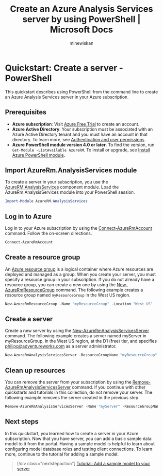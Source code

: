 ﻿---
title: Create an Azure Analysis Services server by using PowerShell | Microsoft Docs
description: Learn how to create an Azure Analysis Services server by using PowerShell
author: minewiskan
manager: kfile
ms.service: analysis-services
ms.topic: quickstart
ms.date: 05/14/2018
ms.author: owend
ms.reviewer: minewiskan

---

# Quickstart: Create a server - PowerShell

This quickstart describes using PowerShell from the command line to create an Azure Analysis Services server in your Azure subscription.

## Prerequisites

- **Azure subscription**: Visit [Azure Free Trial](https://azure.microsoft.com/offers/ms-azr-0044p/) to create an account.
- **Azure Active Directory**: Your subscription must be associated with an Azure Active Directory tenant and you must have an account in that directory. To learn more, see [Authentication and user permissions](analysis-services-manage-users.md).
- **Azure PowerShell module version 4.0 or later**. To find the version, run ` Get-Module -ListAvailable AzureRM`. To install or upgrade, see [Install Azure PowerShell module](/powershell/azure/install-azurerm-ps).

## Import AzureRm.AnalysisServices module

To create a server in your subscription, you use the [AzureRM.AnalysisServices](https://www.powershellgallery.com/packages/AzureRM.AnalysisServices)  component module. Load the AzureRm.AnalysisServices module into your PowerShell session.

```powershell
Import-Module AzureRM.AnalysisServices
```

## Log in to Azure

Log in to your Azure subscription by using the [Connect-AzureRmAccount](/powershell/module/azurerm.profile/connect-azurermaccount) command. Follow the on-screen directions.

```powershell
Connect-AzureRmAccount
```

## Create a resource group

An [Azure resource group](../azure-resource-manager/resource-group-overview.md) is a logical container where Azure resources are deployed and managed as a group. When you create your server, you must specify a resource group in your subscription. If you do not already have a resource group, you can create a new one by using the [New-AzureRmResourceGroup](/powershell/module/azurerm.resources/new-azurermresourcegroup) command. The following example creates a resource group named `myResourceGroup` in the West US region.

```powershell
New-AzureRmResourceGroup -Name "myResourceGroup" -Location "West US"
```

## Create a server

Create a new server by using the [New-AzureRmAnalysisServicesServer](/powershell/module/azurerm.analysisservices/new-azurermanalysisservicesserver) command. The following example creates a server named myServer in myResourceGroup, in the West US region, at the D1 (free) tier, and specifies philipc@adventureworks.com as a server administrator.

```powershell
New-AzureRmAnalysisServicesServer -ResourceGroupName "myResourceGroup" -Name "myServer" -Location West US -Sku D1 -Administrator "philipc@adventure-works.com"
```

## Clean up resources

You can remove the server from your subscription by using the [Remove-AzureRmAnalysisServicesServer](/powershell/module/azurerm.analysisservices/new-azurermanalysisservicesserver) command. If you continue with other quickstarts and tutorials in this collection, do not remove your server. The following example removes the server created in the previous step.


```powershell
Remove-AzureRmAnalysisServicesServer -Name "myServer" -ResourceGroupName "myResourceGroup"
```

## Next steps

In this quickstart, you learned how to create a server in your Azure subscription. Now that you have server, you can add a basic sample data model to it from the portal. Having a sample model is helpful to learn about configuring model database roles and testing client connections. To learn more, continue to the tutorial for adding a sample model.

> [!div class="nextstepaction"]
> [Tutorial: Add a sample model to your server](analysis-services-create-sample-model.md)